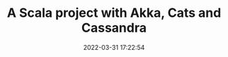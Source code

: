 ---
layout: post
title: "A Scala project with Akka, Cats and Cassandra"
date:   2022-03-31 17:22:54
comments: true
categories: scala cats akka cassandra http
tags:
    - scala
    - cats
    - akka
    - cassandra
summary: "This article will show you how to write a bigger project involving Akka (typed) Actors, Akka (typed) Persistence, Cassandra, Akka HTTPand Cats. We’re going to write a mini-bank application, where users can create bank accounts, retrieve their details and interact with their bank account to deposit/withdraw money."
social-share: true
social-title: "A Scala project with Akka, Cats and Cassandra"
social-tags: "Scala, Cats, Akka, Cassandra"
math: false
rockthejvm: https://blog.rockthejvm.com/akka-cassandra-project/
---